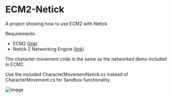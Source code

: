 # ECM2-Netick
 A project showing how to use ECM2 with Netick

Requirements:
- ECM2 ([link](https://assetstore.unity.com/packages/tools/physics/easy-character-movement-2-193614))
- Netick 2 Networking Engine ([link](https://discord.gg/hYczyr43vK))

The character movement code is the same as the networked demo included in ECM2.

Use the included CharacterMovementNetick.cs instead of CharacterMovement.cs for Sandbox functionality.

![image](https://github.com/user-attachments/assets/ba6bfe1c-ed88-4cab-af78-40402d195de8)
